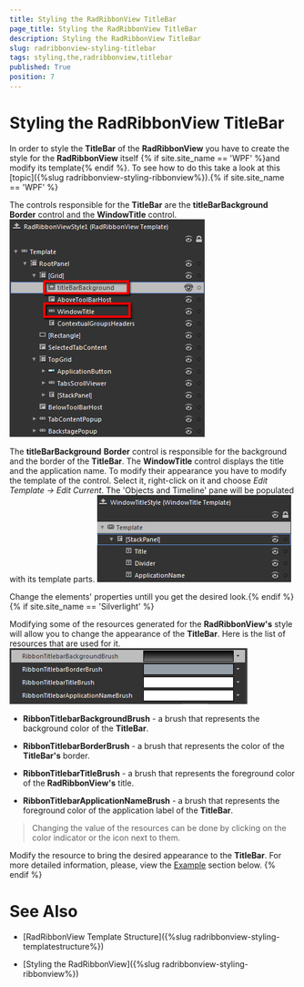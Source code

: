 ```yaml
---
title: Styling the RadRibbonView TitleBar
page_title: Styling the RadRibbonView TitleBar
description: Styling the RadRibbonView TitleBar
slug: radribbonview-styling-titlebar
tags: styling,the,radribbonview,titlebar
published: True
position: 7
---
```


# Styling the RadRibbonView TitleBar



In order to style the __TitleBar__ of the __RadRibbonView__ you have to create the style for the __RadRibbonView__ itself {% if site.site_name == 'WPF' %}and modify its template{% endif %}. To see how to do this take a look at this [topic]({%slug radribbonview-styling-ribbonview%}).{% if site.site_name == 'WPF' %}

The controls responsible for the __TitleBar__ are the __titleBarBackground__ __Border__ control and the __WindowTitle__ control.
![](images/RibbonView_Styling_TitleBar_ControlElements.png)

The __titleBarBackground__ __Border__ control is responsible for the background and the border of the __TitleBar__. The __WindowTitle__ control displays the title and the application name. To modify their appearance you have to modify the template of the control. Select it, right-click on it and choose *Edit Template -> Edit Current*. The 'Objects and Timeline' pane will be populated with its template parts.
![](images/RibbonView_Styling_TitleBar_WindowTitleTemplate.png)

Change the elements' properties untill you get the desired look.{% endif %}{% if site.site_name == 'Silverlight' %}

Modifying some of the resources generated for the __RadRibbonView's__ style will allow you to change the appearance of the __TitleBar__. Here is the list of resources that are used for it.
![](images/RibbonView_Styling_TitleBar_Resources.png)

* __RibbonTitlebarBackgroundBrush__ - a brush that represents the background color of the __TitleBar__.
				

* __RibbonTitlebarBorderBrush__ - a brush that represents the color of the __TitleBar's__ border.
				

* __RibbonTitlebarTitleBrush__ - a brush that represents the foreground color of the __RadRibbonView's__ title.
				

* __RibbonTitlebarApplicationNameBrush__ - a brush that represents the foreground color of the application label of the __TitleBar__.
				

>Changing the value of the resources can be done by clicking on the color indicator or the icon next to them.

Modify the resource to bring the desired appearance to the __TitleBar__. For more detailed information, please, view the [Example](#example) section below.
				{% endif %}

# See Also

 * [RadRibbonView Template Structure]({%slug radribbonview-styling-templatestructure%})

 * [Styling the RadRibbonView]({%slug radribbonview-styling-ribbonview%})
